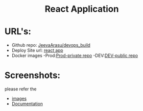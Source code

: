 # <p style="text-align: center;">React Application</p>
# URL's:
  - Github repo: [JeevaArasu/devops_build](https://github.com/JeevaArasu/devops_build.git)
  - Deploy Site url: [react app](http://13.126.167.206/)
  - Docker images
      -Prod:[Prod-private repo](https://hub.docker.com/layers/jeevaarasu/prod/cap/images/sha256-d9cc00b6c69151cfca78c095737a257e7a229f8f1e909cd4197a25bed0525ed7?context=repo)
      -DEV:[DEV-public repo](https://hub.docker.com/layers/jeevaarasu/dev/app/images/sha256-b5f79231e647b80558cee8c6b864c37536b5c688e569069401bbbbdd4567024b?context=repo)
# Screenshots:
  please refer the
  - [images](https://github.com/JeevaArasu/devops_build/tree/dev/images)
  - [Documentation](https://github.com/JeevaArasu/devops_build/blob/dev/Document.md)
  
